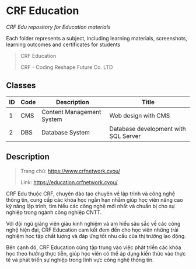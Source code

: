 # CRF Education

*CRF Edu repository for Education materials*

Each folder represents a subject, including learning materials, screenshots, learning outcomes and certificates for students

> CRF Education
>
> CRF - Coding Reshape Future Co. LTD

## Classes

| ID | Code | Description | Title |
| --- | --- | --- | --- |
| 1 | CMS | Content Management System | Web design with CMS |
| 2 | DBS | Database System | Database development with SQL Server |

## Description

> Trang chủ: https://www.crfnetwork.cyou/
>
> Link: https://education.crfnetwork.cyou/

CRF Edu thuộc CRF, chuyên đào tạo chuyên về lập trình và công nghệ thông tin, cung cấp các khóa học ngắn hạn nhằm giúp học viên nâng cao kỹ năng lập trình, tìm hiểu các công nghệ mới nhất và chuẩn bị cho sự nghiệp trong ngành công nghiệp CNTT.

Với đội ngũ giảng viên giàu kinh nghiệm và am hiểu sâu sắc về các công nghệ hiện đại, CRF Education cam kết đem đến cho học viên những trải nghiệm học tập chất lượng và đáp ứng tốt nhu cầu của thị trường lao động.

Bên cạnh đó, CRF Education cũng tập trung vào việc phát triển các khóa học theo hướng thực tiễn, giúp học viên có thể áp dụng kiến thức vào thực tế và phát triển sự nghiệp trong lĩnh vực công nghệ thông tin.
